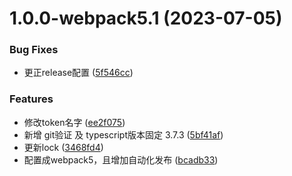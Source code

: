# 1.0.0-webpack5.1 (2023-07-05)


### Bug Fixes

* 更正release配置 ([5f546cc](https://github.com/kangkang1995/react-simple-webpack/commit/5f546cce70283813196f0ea53758a9663da3f2f1))


### Features

* 修改token名字 ([ee2f075](https://github.com/kangkang1995/react-simple-webpack/commit/ee2f075764d066eafbe7dee7f54ac6e10926d93d))
* 新增 git验证  及 typescript版本固定 3.7.3 ([5bf41af](https://github.com/kangkang1995/react-simple-webpack/commit/5bf41af6473b2b2375a0689a3d8cfb8f8cd15a5b))
* 更新lock ([3468fd4](https://github.com/kangkang1995/react-simple-webpack/commit/3468fd40e5cd3f294860cb083227156c0f2cd9eb))
* 配置成webpack5，且增加自动化发布 ([bcadb33](https://github.com/kangkang1995/react-simple-webpack/commit/bcadb33cc4ae8d76f272eedc3a6670eddad6fce6))
